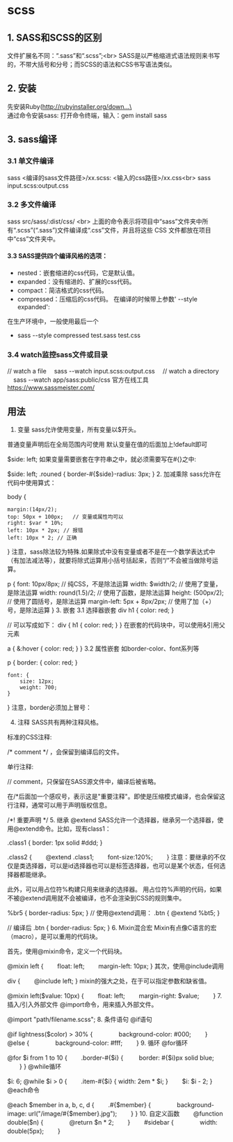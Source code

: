 # scss

## 1. SASS和SCSS的区别
文件扩展名不同：“.sass”和“.scss”;\<br>
SASS是以严格缩进式语法规则来书写的，不带大括号和分号；而SCSS的语法和CSS书写语法类似。
## 2. 安装
先安装Ruby(http://rubyinstaller.org/down...\<br>
通过命令安装sass: 打开命令终端，输入：gem install sass

## 3. sass编译

### 3.1 单文件编译
sass <编译的sass文件路径>/xx.scss: <输入的css路径>/xx.css\<br>
sass input.scss:output.css

### 3.2 多文件编译
sass src/sass/:dist/css/ \<br>
上面的命令表示将项目中“sass”文件夹中所有“.scss”(“.sass”)文件编译成“.css”文件，并且将这些 CSS 文件都放在项目中“css”文件夹中。

#### 3.3 SASS提供四个编译风格的选项：
* nested：嵌套缩进的css代码，它是默认值。
* expanded：没有缩进的、扩展的css代码。
* compact：简洁格式的css代码。
* compressed：压缩后的css代码。
在编译的时候带上参数' --style expanded':

在生产环境中，一般使用最后一个

* sass --style compressed test.sass test.css
### 3.4 watch监控sass文件或目录
  // watch a file
　sass --watch input.scss:output.css
　// watch a directory
　sass --watch app/sass:public/css
官方在线工具 https://www.sassmeister.com/

## 用法
1. 变量
sass允许使用变量，所有变量以$开头。

普通变量声明后在全局范围内可使用
默认变量在值的后面加上!default即可

$side: left;
如果变量需要嵌套在字符串之中，就必须需要写在#{}之中:

$side: left;
.rouned {
    border-#{$side}-radius: 3px;
}
2. 加减乘除
sass允许在代码中使用算式：

body {

    margin:(14px/2);
    top: 50px + 100px;   // 变量或属性均可以
    right: $var * 10%;
    left: 10px * 2px; // 报错
    left: 10px * 2; // 正确
}
注意，sass除法较为特殊.如果除式中没有变量或者不是在一个数学表达式中（有加法减法等），就要将除式运算用小括号括起来，否则“/”不会被当做除号运算。

p {
  font: 10px/8px; // 纯CSS，不是除法运算
  width: $width/2;  // 使用了变量，是除法运算
  width: round(1.5)/2;  // 使用了函数，是除法运算
  height: (500px/2); // 使用了圆括号，是除法运算
  margin-left: 5px + 8px/2px; // 使用了加（+）号，是除法运算
}
3. 嵌套
3.1 选择器嵌套
div h1 {
    color: red;
}



// 可以写成如下：
div {
    h1 {
        color: red;
    }
}
在嵌套的代码块中，可以使用&引用父元素

a {
    &:hover {
        color: red;
    }
}
3.2 属性嵌套
如border-color、font系列等

p {
    border: {
        color: red;
    }

    font: {
        size: 12px;
        weight: 700;
    }
}
注意，border必须加上冒号：

4. 注释
SASS共有两种注释风格。

标准的CSS注释:

/* comment */ ，会保留到编译后的文件。

单行注释:

// comment，只保留在SASS源文件中，编译后被省略。

在/*后面加一个感叹号，表示这是"重要注释"。即使是压缩模式编译，也会保留这行注释，通常可以用于声明版权信息。

/*!
    重要声明
*/
5. 继承 @extend
SASS允许一个选择器，继承另一个选择器，使用@extend命令。比如，现有class1：

.class1 {
    border: 1px solid #ddd;
}

.class2 {
　　@extend .class1;
　　font-size:120%;
　　}
注意：要继承的不仅仅是类选择器，可以是id选择器也可以是标签选择器，也可以是某个状态，任何选择器都能继承。

此外，可以用占位符%构建只用来继承的选择器。
用占位符%声明的代码，如果不被@extend调用就不会被编译，也不会渲染到CSS的规则集中。

%br5 {
    border-radius: 5px;
}
// 使用@extend调用：
.btn {
    @extend %bt5;
}

// 编译后
.btn {
    border-radius: 5px;
}
6. Mixin混合宏
Mixin有点像C语言的宏（macro），是可以重用的代码块。

首先，使用@mixin命令，定义一个代码块。

@mixin left {
　　float: left;
　　margin-left: 10px;
}
其次，使用@include调用

div {
　　@include left;
}
mixin的强大之处，在于可以指定参数和缺省值。

@mixin left($value: 10px) {
　　float: left;
　　margin-right: $value;
　　}
7. 插入/引入外部文件
@import命令，用来插入外部文件。

@import "path/filename.scss";
8. 条件语句
@if语句

@if lightness($color) > 30% {
　　　　background-color: #000;
　　} @else {
　　　　background-color: #fff;
　　}
9. 循环
@for循环

@for $i from 1 to 10 {
　　.border-#{$i} {
　　    border: #{$i}px solid blue;
　　}
}
@while循环

$i: 6;
@while $i > 0 {
　　.item-#{$i} { width: 2em * $i; }
　　$i: $i - 2;
}
@each命令

@each $member in a, b, c, d {
　　.#{$member} {
　　　　background-image: url("/image/#{$member}.jpg");
　　}
}
10. 自定义函数
　　@function double($n) {
　　　　@return $n * 2;
　　}
　　#sidebar {
　　　　width: double(5px);
　　}

